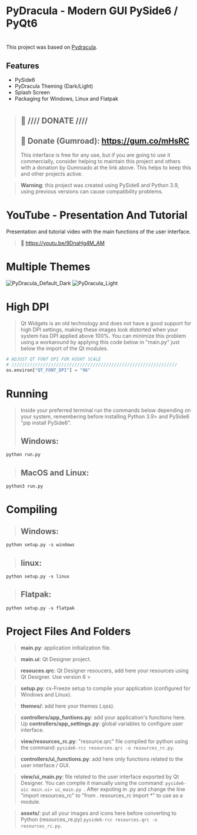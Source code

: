

<!-- To build on windows -->
<!-- https://hub.docker.com/r/cdrx/pyinstaller-windows -->
<!-- To build on Linux -->
<!-- pyinstaller --onefile --windowed --icon=icon.ico main.py   -->

# PyDracula - Modern GUI PySide6 / PyQt6
# 
This project was based on [Pydracula](https://github.com/Wanderson-Magalhaes/Modern_GUI_PyDracula_PySide6_or_PyQt6).
## Features
* PySide6
* PyDracula Theming (Dark/Light)
* Splash Screen
* Packaging for Windows, Linux and Flatpak


#
> ## :gift: **//// DONATE ////**
> ## 🔗 Donate (Gumroad): https://gum.co/mHsRC
> This interface is free for any use, but if you are going to use it commercially, consider helping to maintain this project and others with a donation by Gumroado at the link above. This helps to keep this and other projects active.

> **Warning**: this project was created using PySide6 and Python 3.9, using previous versions can cause compatibility problems.

# YouTube - Presentation And Tutorial
Presentation and tutorial video with the main functions of the user interface.
> 🔗 https://youtu.be/9DnaHg4M_AM


# Multiple Themes
![PyDracula_Default_Dark](https://user-images.githubusercontent.com/60605512/112993874-0b647700-9140-11eb-8670-61322d70dbe3.png)
![PyDracula_Light](https://user-images.githubusercontent.com/60605512/112993918-18816600-9140-11eb-837c-e7a7c3d2b05e.png)

# High DPI
> Qt Widgets is an old technology and does not have a good support for high DPI settings, making these images look distorted when your system has DPI applied above 100%.
You can minimize this problem using a workaround by applying this code below in "main.py" just below the import of the Qt modules.
```python
# ADJUST QT FONT DPI FOR HIGHT SCALE
# ///////////////////////////////////////////////////////////////
os.environ["QT_FONT_DPI"] = "96"
```

# Running
> Inside your preferred terminal run the commands below depending on your system, remembering before installing Python 3.9> and PySide6 "pip install PySide6".
> ## **Windows**:
```console
python run.py
```
> ## **MacOS and Linux**:
```console
python3 run.py
```
# Compiling
> ## **Windows**:
```console
python setup.py -s windows
```

> ## **linux**:
```console
python setup.py -s linux
```

> ## **Flatpak**:
```console
python setup.py -s flatpak
```

# Project Files And Folders
> **__main__.py**: application initialization file.

> **main.ui**: Qt Designer project.

> **resouces.qrc**: Qt Designer resoucers, add here your resources using Qt Designer. Use version 6 >

> **setup.py**: cx-Freeze setup to compile your application (configured for Windows and Linux).

> **themes/**: add here your themes (.qss).

> **controllers/app_funtions.py**: add your application's functions here.
Up
> **controllers/app_settings.py**: global variables to configure user interface.

> **view/resources_rc.py**: "resource.qrc" file compiled for python using the command: ```pyside6-rcc resources.qrc -o resources_rc.py```.

> **controllers/ui_functions.py**: add here only functions related to the user interface / GUI.

> **view/ui_main.py**: file related to the user interface exported by Qt Designer. You can compile it manually using the command: ```pyside6-uic main.ui> ui_main.py ```.
After expoting in .py and change the line "import resources_rc" to "from . resources_rc import *" to use as a module.

> **assets/**: put all your images and icons here before converting to Python (resources_re.py) ```pyside6-rcc resources.qrc -o resources_rc.py```.

